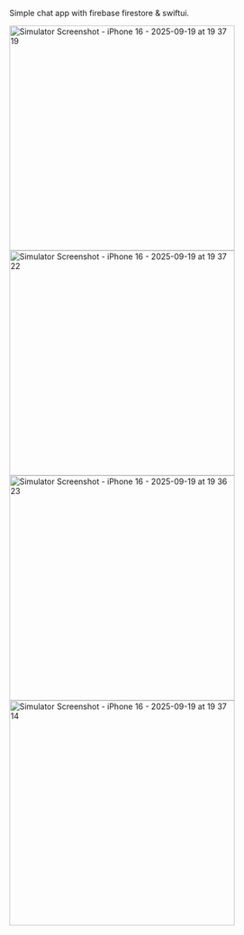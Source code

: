 Simple chat app with firebase firestore & swiftui.


<img width="400" alt="Simulator Screenshot - iPhone 16 - 2025-09-19 at 19 37 19" src="https://github.com/user-attachments/assets/35f1e2be-5419-4778-ae31-d3ad4ed087b8" />
<img width="400" alt="Simulator Screenshot - iPhone 16 - 2025-09-19 at 19 37 22" src="https://github.com/user-attachments/assets/4cfbd4f2-c4dd-4178-8487-c438aca00db1" />
<img width="400" alt="Simulator Screenshot - iPhone 16 - 2025-09-19 at 19 36 23" src="https://github.com/user-attachments/assets/5c6a5db2-eae3-40ed-86e1-cf9f4c24cb70" />
<img width="400" alt="Simulator Screenshot - iPhone 16 - 2025-09-19 at 19 37 14" src="https://github.com/user-attachments/assets/c6b55705-34b6-46b1-9c42-07d414b419e5" />
